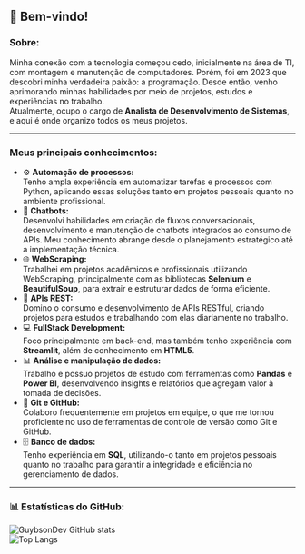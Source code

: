 ## 👋 Bem-vindo!

### Sobre:
Minha conexão com a tecnologia começou cedo, inicialmente na área de TI, com montagem e manutenção de computadores. Porém, foi em 2023 que descobri minha verdadeira paixão: a programação. Desde então, venho aprimorando minhas habilidades por meio de projetos, estudos e experiências no trabalho.  
Atualmente, ocupo o cargo de **Analista de Desenvolvimento de Sistemas**, e aqui é onde organizo todos os meus projetos.

---
### Meus principais conhecimentos:
- ⚙️ **Automação de processos:**  
  Tenho ampla experiência em automatizar tarefas e processos com Python, aplicando essas soluções tanto em projetos pessoais quanto no ambiente profissional.
- 🤖 **Chatbots:**  
  Desenvolvi habilidades em criação de fluxos conversacionais, desenvolvimento e manutenção de chatbots integrados ao consumo de APIs. Meu conhecimento abrange desde o planejamento estratégico até a implementação técnica.
- 🌐 **WebScraping:**  
  Trabalhei em projetos acadêmicos e profissionais utilizando WebScraping, principalmente com as bibliotecas **Selenium** e **BeautifulSoup**, para extrair e estruturar dados de forma eficiente.
- 🔗 **APIs REST:**  
  Domino o consumo e desenvolvimento de APIs RESTful, criando projetos para estudos e trabalhando com elas diariamente no trabalho.
- 💻 **FullStack Development:**  
  Foco principalmente em back-end, mas também tenho experiência com **Streamlit**, além de conhecimento em **HTML5**.
- 📊 **Análise e manipulação de dados:**  
  Trabalho e possuo projetos de estudo com ferramentas como **Pandas** e **Power BI**, desenvolvendo insights e relatórios que agregam valor à tomada de decisões.
- 🌱 **Git e GitHub:**  
  Colaboro frequentemente em projetos em equipe, o que me tornou proficiente no uso de ferramentas de controle de versão como Git e GitHub.
- 🗄️ **Banco de dados:**  
  Tenho experiência em **SQL**, utilizando-o tanto em projetos pessoais quanto no trabalho para garantir a integridade e eficiência no gerenciamento de dados.
---
### 📊 Estatísticas do GitHub:
![GuybsonDev GitHub stats](https://github-readme-stats.vercel.app/api?username=GuybsonDev&show_icons=true&theme=radical)  
![Top Langs](https://github-readme-stats.vercel.app/api/top-langs/?username=GuybsonDev&layout=compact&theme=radical)
